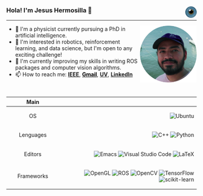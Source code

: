 ### Hola! I'm Jesus Hermosilla 👋  [<img align="right" width="30" src="https://github.com/JHermosillaD/jhermosillad.github.io/blob/main/static/logo.png?raw=true">](https://jhermosillad.github.io/)
  
<hr>

<img align="right" width="150" src="img/profile.png">

- 📍 I'm a physicist currently pursuing a PhD in artificial intelligence.
- 🌟 I'm interested in robotics, reinforcement learning, and data science, but I'm open to any exciting challenge!
- 🧠 I'm currently improving my skills in writing ROS packages and computer vision algorithms.
- 📫 How to reach me: **<a href="mailto:jesus.hermosilla@ieee.org" >IEEE</a>**, **<a href="mailto:hermosilladiaz@gmail.com" style="color: black" >Gmail</a>**, **<a href="mailto:zs21000457@estudiantes.uv.mx" >UV</a>**, **<a href="https://www.linkedin.com/in/jesus-hermosilla/" >LinkedIn</a>**

<br>

<table>
  <thead>
    <tr>
      <th width="200px">Main</th>
      <th width="800px"> </th>
    </tr>
  </thead>
  <tbody>
  <tr>
  <td align="center">
    OS
  </td>
  <td align="right"> 
    
  ![Ubuntu](https://img.shields.io/badge/Ubuntu-E95420?style=for-the-badge&logo=ubuntu&logoColor=white)
  
  </td>
  </tr>
  <tr>
  <td align="center">
    Lenguages
  </td>
  <td align="right"> 
    
  ![C++](https://img.shields.io/badge/c++-%2300599C.svg?style=for-the-badge&logo=c%2B%2B&logoColor=white) ![Python](https://img.shields.io/badge/python-3670A0?style=for-the-badge&logo=python&logoColor=ffdd54)
  
  </td>
  </tr>
  <tr>
  <td align="center">
    Editors
  </td>
  <td align="right"> 
    
  ![Emacs](https://img.shields.io/badge/Emacs-%237F5AB6.svg?&style=for-the-badge&logo=gnu-emacs&logoColor=white) ![Visual Studio Code](https://img.shields.io/badge/Visual%20Studio%20Code-0078d7.svg?style=for-the-badge&logo=visual-studio-code&logoColor=white) ![LaTeX](https://img.shields.io/badge/latex-%23008080.svg?style=for-the-badge&logo=latex&logoColor=white)
  
  </td>
  </tr>
  <tr>
  <td align="center">
    Frameworks
  </td>
  <td align="right"> 
    
  ![OpenGL](https://img.shields.io/badge/OpenGL-%23FFFFFF.svg?style=for-the-badge&logo=opengl) ![ROS](https://img.shields.io/badge/ros-%230A0FF9.svg?style=for-the-badge&logo=ros&logoColor=white) ![OpenCV](https://img.shields.io/badge/opencv-%23white.svg?style=for-the-badge&logo=opencv&logoColor=white) ![TensorFlow](https://img.shields.io/badge/TensorFlow-%23FF6F00.svg?style=for-the-badge&logo=TensorFlow&logoColor=white) ![scikit-learn](https://img.shields.io/badge/scikit--learn-%23F7931E.svg?style=for-the-badge&logo=scikit-learn&logoColor=white)
  
  </td>
  </tr>
  </tbody>
</table>
